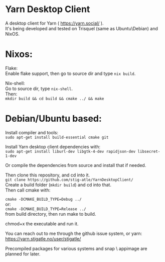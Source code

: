 # Yarn Desktop Client

A desktop client for Yarn ( https://yarn.social/ ).  
It's being developed and tested on Trisquel (same as Ubuntu\Debian) and NixOS.  

# Nixos:  
Flake:  
Enable flake support, then go to source dir and type ```nix build```.  

Nix-shell:  
Go to source dir, type ```nix-shell```.  
Then:  
```mkdir build && cd build && cmake ../ && make```  

# Debian/Ubuntu based:  
Install compiler and tools:  
```sudo apt-get install build-essential cmake git```

Install Yarn desktop client dependencies with:  
```sudo apt-get install liburl-dev libgtk-4-dev rapidjson-dev libsecret-1-dev```  

Or compile the dependencies from source and install that if needed.  

Then clone this repository, and cd into it.  
```git clone https://github.com/stig-atle/YarnDesktopClient/```  
Create a build folder (```mkdir build```) and cd into that.  
Then call cmake with:  

```cmake -DCMAKE_BUILD_TYPE=Debug ../```  
or:  
```cmake -DCMAKE_BUILD_TYPE=Release ../```  
from build directory, then run make to build.  

chmod+x the executable and run it.  

You can reach out to me through the github issue system, or yarn:  
https://yarn.stigatle.no/user/stigatle/

Precompiled packages for various systems and snap \ appimage are planned for later.
